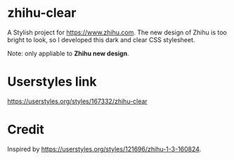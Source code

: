 # zhihu-clear
A Stylish project for <https://www.zhihu.com>. The new design of Zhihu is too bright to look, so I developed this dark and clear CSS stylesheet.

Note: only appliable to **Zhihu new design**.

# Userstyles link
https://userstyles.org/styles/167332/zhihu-clear

# Credit
Inspired by <https://userstyles.org/styles/121696/zhihu-1-3-160824>.
